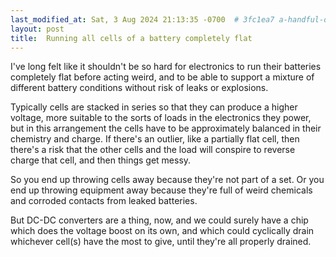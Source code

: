 ```yaml
---
last_modified_at: Sat, 3 Aug 2024 21:13:35 -0700  # 3fc1ea7 a-handful-of-drafts
layout: post
title:  Running all cells of a battery completely flat
---
```

I've long felt like it shouldn't be so hard for electronics to run their
batteries completely flat before acting weird, and to be able to support
a mixture of different battery conditions without risk of leaks or
explosions.

Typically cells are stacked in series so that they can produce a higher
voltage, more suitable to the sorts of loads in the electronics they
power, but in this arrangement the cells have to be approximately
balanced in their chemistry and charge.  If there's an outlier, like a
partially flat cell, then there's a risk that the other cells and the
load will conspire to reverse charge that cell, and then things get
messy.

So you end up throwing cells away because they're not part of a set.  Or
you end up throwing equipment away because they're full of weird
chemicals and corroded contacts from leaked batteries.

But DC-DC converters are a thing, now, and we could surely have a chip
which does the voltage boost on its own, and which could cyclically
drain whichever cell(s) have the most to give, until they're all
properly drained.
